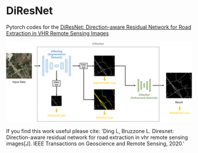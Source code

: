 # DiResNet
Pytorch codes for the [DiResNet: Direction-aware Residual Network for Road Extraction in VHR Remote Sensing Images](http://dx.doi.org/10.1109/TGRS.2020.3034011)

![alt text](https://github.com/ggsDing/DiResNet/blob/master/Overview.png)

If you find this work useful please cite:
'Ding L, Bruzzone L. Diresnet: Direction-aware residual network for road extraction in vhr remote sensing images[J]. IEEE Transactions on Geoscience and Remote Sensing, 2020.'

